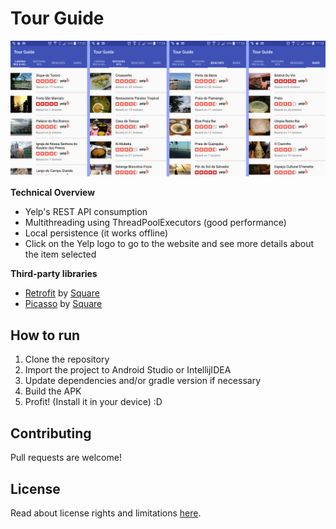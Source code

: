 # Tour Guide

![allscreens](screenshots/allscreens.png)

**Technical Overview**
- Yelp's REST API consumption
- Multithreading using ThreadPoolExecutors (good performance)
- Local persistence (it works offline)
- Click on the Yelp logo to go to the website and see more details about the
item selected

**Third-party libraries**
- [Retrofit](http://square.github.io/retrofit/) by [Square](https://square.github.io/)
- [Picasso](http://square.github.io/picasso/) by [Square](https://square.github.io/)

## How to run
1) Clone the repository
2) Import the project to Android Studio or IntellijIDEA
3) Update dependencies and/or gradle version if necessary
4) Build the APK
5) Profit! (Install it in your device) :D

## Contributing
Pull requests are welcome!

## License
Read about license rights and limitations [here](LICENSE).
